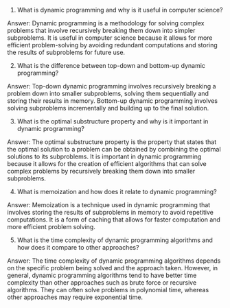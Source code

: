 1. What is dynamic programming and why is it useful in computer science?

Answer: Dynamic programming is a methodology for solving complex problems that involve recursively breaking them down into simpler subproblems. It is useful in computer science because it allows for more efficient problem-solving by avoiding redundant computations and storing the results of subproblems for future use.

2. What is the difference between top-down and bottom-up dynamic programming?

Answer: Top-down dynamic programming involves recursively breaking a problem down into smaller subproblems, solving them sequentially and storing their results in memory. Bottom-up dynamic programming involves solving subproblems incrementally and building up to the final solution.

3. What is the optimal substructure property and why is it important in dynamic programming?

Answer: The optimal substructure property is the property that states that the optimal solution to a problem can be obtained by combining the optimal solutions to its subproblems. It is important in dynamic programming because it allows for the creation of efficient algorithms that can solve complex problems by recursively breaking them down into smaller subproblems.

4. What is memoization and how does it relate to dynamic programming?

Answer: Memoization is a technique used in dynamic programming that involves storing the results of subproblems in memory to avoid repetitive computations. It is a form of caching that allows for faster computation and more efficient problem solving.

5. What is the time complexity of dynamic programming algorithms and how does it compare to other approaches?

Answer: The time complexity of dynamic programming algorithms depends on the specific problem being solved and the approach taken. However, in general, dynamic programming algorithms tend to have better time complexity than other approaches such as brute force or recursive algorithms. They can often solve problems in polynomial time, whereas other approaches may require exponential time.